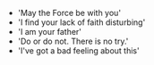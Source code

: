 - 'May the Force be with you' 
- 'I find your lack of faith disturbing' 
- 'I am your father' 
- 'Do or do not. There is no try.' 
- 'I've got a bad feeling about this'
